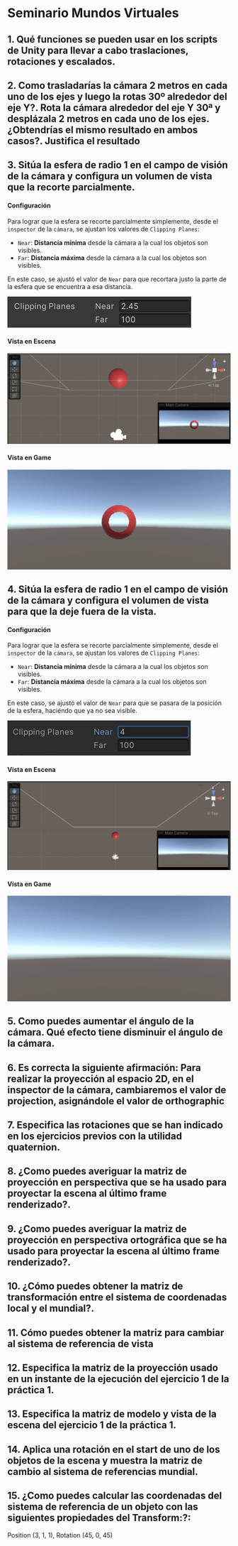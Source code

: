 # Seminario Mundos Virtuales
## 1. Qué funciones se pueden usar en los scripts de Unity para llevar a cabo traslaciones, rotaciones y escalados.



## 2. Como trasladarías la cámara 2 metros en cada uno de los ejes y luego la rotas 30º alrededor del eje Y?. Rota la cámara alrededor del eje Y 30ª y desplázala 2 metros en cada uno de los ejes. ¿Obtendrías el mismo resultado en ambos casos?. Justifica el resultado



## 3. Sitúa la esfera de radio 1 en el campo de visión de la cámara y configura un volumen de vista que la recorte parcialmente.

#### Configuración
Para lograr que la esfera se recorte parcialmente simplemente, desde el `inspector` de la `cámara`, se ajustan los valores de `Clipping Planes`:
* `Near`: **Distancia mínima** desde la cámara a la cual los objetos son visibles.
* `Far`: **Distancia máxima** desde la cámara a la cual los objetos son visibles.

En este caso, se ajustó el valor de `Near` para que recortara justo la parte de la esfera que se encuentra a esa distancia.

![clipping_planes](docs/clipping_planes_3.png)

#### Vista en Escena
![scene](docs/scene_3.png)

#### Vista en Game
![esfera](docs/esfera_3.png)

## 4. Sitúa la esfera de radio 1 en el campo de visión de la cámara y configura el volumen de vista para que la deje fuera de la vista.

#### Configuración
Para lograr que la esfera se recorte parcialmente simplemente, desde el `inspector` de la `cámara`, se ajustan los valores de `Clipping Planes`:
* `Near`: **Distancia mínima** desde la cámara a la cual los objetos son visibles.
* `Far`: **Distancia máxima** desde la cámara a la cual los objetos son visibles.

En este caso, se ajustó el valor de `Near` para que se pasara de la posición de la esfera, haciéndo que ya no sea visible.

![clipping_planes](docs/clipping_planes_4.png)

#### Vista en Escena
![scene](docs/scene_4.png)

#### Vista en Game
![esfera](docs/esfera_4.png)

## 5. Como puedes aumentar el ángulo de la cámara. Qué efecto tiene disminuir el ángulo de la cámara.



## 6. Es correcta la siguiente afirmación: Para realizar la proyección al espacio 2D, en el inspector de la cámara, cambiaremos el valor de projection, asignándole el valor de orthographic



## 7. Especifica las rotaciones que se han indicado en los ejercicios previos con la utilidad quaternion.



## 8. ¿Como puedes averiguar la matriz de proyección en perspectiva que se ha usado para proyectar la escena al último frame renderizado?.



## 9. ¿Como puedes averiguar la matriz de proyección en perspectiva ortográfica que se ha usado para proyectar la escena al último frame renderizado?.



## 10. ¿Cómo puedes obtener la matriz de transformación entre el sistema de coordenadas local y el mundial?.



## 11. Cómo puedes obtener la matriz para cambiar al sistema de referencia de vista



## 12. Especifica la matriz de la proyección usado en un instante de la ejecución del ejercicio 1 de la práctica 1.



## 13. Especifica la matriz de modelo y vista de la escena del ejercicio 1 de la práctica 1.



## 14. Aplica una rotación en el start de uno de los objetos de la escena y muestra la matriz de cambio al sistema de referencias mundial.



## 15. ¿Como puedes calcular las coordenadas del sistema de referencia de un objeto con las siguientes propiedades del Transform:?: 
Position (3, 1, 1), Rotation (45, 0, 45)
